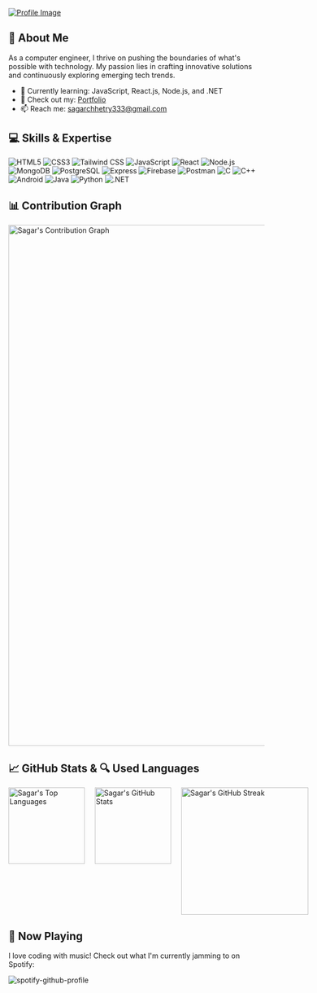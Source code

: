 [![Profile Image](https://raw.githubusercontent.com/sagar-tandan/sagar-tandan/main/profile.gif)](https://sagar3.com.np/)

## 🚀 About Me
As a computer engineer, I thrive on pushing the boundaries of what's possible with technology. 
My passion lies in crafting innovative solutions and continuously exploring emerging tech trends.
- 🌱 Currently learning: JavaScript, React.js, Node.js, and .NET
- 💼 Check out my: [Portfolio](https://sagar3.com.np/)
- 📫 Reach me: [sagarchhetry333@gmail.com](mailto:sagarchhetry333@gmail.com)

## 💻 Skills & Expertise

<p align="left">
  <img src="https://img.shields.io/badge/html5-%23E34F26?style=for-the-badge&logo=html5&logoColor=white" alt="HTML5" />
  <img src="https://img.shields.io/badge/css3-%231572B6?style=for-the-badge&logo=css3&logoColor=white" alt="CSS3" />
  <img src="https://img.shields.io/badge/tailwindcss-%2338B2AC?style=for-the-badge&logo=tailwind-css&logoColor=white" alt="Tailwind CSS" />
  <img src="https://img.shields.io/badge/javascript-%23F7DF1E?style=for-the-badge&logo=javascript&logoColor=black" alt="JavaScript" />
  <img src="https://img.shields.io/badge/react-%2361DAFB?style=for-the-badge&logo=react&logoColor=black" alt="React" />
  <img src="https://img.shields.io/badge/node.js-%23339933?style=for-the-badge&logo=node.js&logoColor=white" alt="Node.js" />
  <img src="https://img.shields.io/badge/mongodb-%2347A248?style=for-the-badge&logo=mongodb&logoColor=white" alt="MongoDB" />
  <img src="https://img.shields.io/badge/postgresql-%234169E1?style=for-the-badge&logo=postgresql&logoColor=white" alt="PostgreSQL" />
  <img src="https://img.shields.io/badge/express-%23000000?style=for-the-badge&logo=express&logoColor=white" alt="Express" />
  <img src="https://img.shields.io/badge/firebase-%23FFCA28?style=for-the-badge&logo=firebase&logoColor=white" alt="Firebase" />
  <img src="https://img.shields.io/badge/postman-%23FF6C37?style=for-the-badge&logo=postman&logoColor=white" alt="Postman" />
  <img src="https://img.shields.io/badge/c-%23A8B9CC?style=for-the-badge&logo=c&logoColor=white" alt="C" />
  <img src="https://img.shields.io/badge/c++-%2300599C?style=for-the-badge&logo=c%2B%2B&logoColor=white" alt="C++" />
  <img src="https://img.shields.io/badge/android-%233DDC84?style=for-the-badge&logo=android&logoColor=white" alt="Android" />
  <img src="https://img.shields.io/badge/java-%23007396?style=for-the-badge&logo=java&logoColor=white" alt="Java" />
  <img src="https://img.shields.io/badge/python-%233776AB?style=for-the-badge&logo=python&logoColor=white" alt="Python" />
  <img src="https://img.shields.io/badge/.NET-%235C2D91?style=for-the-badge&logo=.NET&logoColor=white" alt=".NET" />

</p>




## 📊 Contribution Graph 
<img align="left"  width="1024px" src="https://github-readme-activity-graph.vercel.app/graph?username=sagar-tandan&bg_color=0d0d0d&color=2ec55f&line=2c8f96&point=403d3d&area=true&hide_border=true" alt="Sagar's Contribution Graph" />

<br clear="left"/>


## 📈 GitHub Stats & 🔍 Used Languages

<div style="display: flex; gap: 20px;">
    <img height="150px" src="https://github-readme-stats.vercel.app/api/top-langs?username=sagar-tandan&show_icons=true&locale=en&layout=compact&hide_border=true&text_color=ffffff&bg_color=0,0a1f44,0c335c" alt="Sagar's Top Languages" />
    <img height="150px" src="https://github-readme-stats.vercel.app/api?username=sagar-tandan&show_icons=true&locale=en&hide_border=true&text_color=ffffff&bg_color=0,0c335c,0a1f44" alt="Sagar's GitHub Stats" />
    <img height="250px" src="https://github-readme-streak-stats.herokuapp.com/?user=sagar-tandan&hide_border=true&background=0a1f44&fire=ffffff&ring=f97316&stroke=ffffff&sideNums=ffffff&currStreakNum=ffffff&currStreakLabel=f97316&sideLabels=ffffff" alt="Sagar's GitHub Streak" />
</div>


## 🎵 Now Playing

I love coding with music! Check out what I'm currently jamming to on Spotify:

![spotify-github-profile](https://spotify-github-profile.kittinanx.com/api/view.svg?uid=5e8we1orf9j8kuqirqfttqk90&cover_image=true&theme=default&show_offline=true&background_color=000000&interchange=false&bar_color_cover=true)

